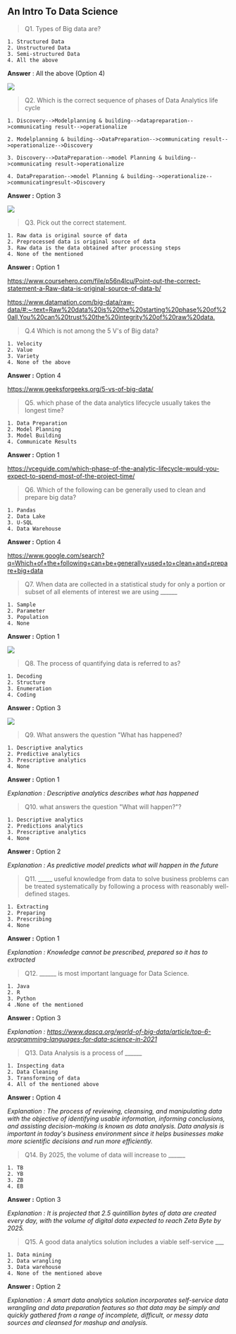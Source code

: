 ## An Intro To Data Science

> Q1. Types of Big data are?

    1. Structured Data
    2. Unstructured Data
    3. Semi-structured Data
    4. All the above

**Answer**  : All the above (Option 4)

<image src="./Images/typesofdata.jpg"></image>

> Q2. Which is the correct sequence of phases of Data Analytics life cycle

    1. Discovery-->Modelplanning & building-->datapreparation-->communicating result-->operationalize

    2. Modelplanning & building-->DataPreparation-->communicating result-->operationalize-->Discovery

    3. Discovery-->DataPreparation-->model Planning & building-->communicating result->operationalize

    4. DataPreparation-->model Planning & building-->operationalize-->communicatingresult->Discovery

**Answer  :** Option 3

<image src="./Images/dataanalyticlifecycle.jpg"></image>

> Q3. Pick out the correct statement.

    1. Raw data is original source of data
    2. Preprocessed data is original source of data
    3. Raw data is the data obtained after processing steps
    4. None of the mentioned

**Answer :** Option 1

<https://www.coursehero.com/file/p56n4lcu/Point-out-the-correct-statement-a-Raw-data-is-original-source-of-data-b/>

<https://www.datamation.com/big-data/raw-data/#:~:text=Raw%20data%20is%20the%20starting%20phase%20of%20all,You%20can%20trust%20the%20integrity%20of%20raw%20data.>

> Q.4 Which is not among the 5 V's of Big data?

    1. Velocity
    2. Value
    3. Variety
    4. None of the above

**Answer :** Option 4

https://www.geeksforgeeks.org/5-vs-of-big-data/

> Q5. which phase of the data analytics lifecycle usually takes the longest time?

    1. Data Preparation
    2. Model Planning
    3. Model Building
    4. Communicate Results

**Answer :**  Option 1

https://vceguide.com/which-phase-of-the-analytic-lifecycle-would-you-expect-to-spend-most-of-the-project-time/

> Q6. Which of the following can be generally used to clean and prepare big data?

    1. Pandas
    2. Data Lake
    3. U-SQL
    4. Data Warehouse

**Answer :**  Option 4

https://www.google.com/search?q=Which+of+the+following+can+be+generally+used+to+clean+and+prepare+big+data

> Q7. When data are collected in a statistical study for only a portion or subset of all elements of interest we are using ______

    1. Sample 
    2. Parameter
    3. Population
    4. None

**Answer :**  Option 1

<img src="./Images/sample.jpg">


> Q8. The process of quantifying data is referred to as?

    1. Decoding
    2. Structure
    3. Enumeration
    4. Coding

**Answer :**  Option 3

<img src="./Images/enumeration.jpg">

<br>

> Q9. What answers the question "What has happened?

    1. Descriptive analytics
    2. Predictive analytics
    3. Prescriptive analytics
    4. None

**Answer :**  Option 1

*Explanation : Descriptive analytics describes what has happened* 

> Q10. what answers the question "What will happen?"?

    1. Descriptive analytics
    2. Predictions analytics
    3. Prescriptive analytics
    4. None

**Answer :** Option 2

*Explanation : As predictive model predicts what will happen in the future*

> Q11. _____ useful knowledge from data to solve business problems can be treated systematically by following a process with reasonably well-defined stages.

    1. Extracting
    2. Preparing
    3. Prescribing
    4. None

**Answer :**  Option 1

*Explanation : Knowledge cannot be prescribed, prepared so it has to extracted*

> Q12. ______ is most important language for Data Science.

    1. Java
    2. R
    3. Python
    4 .None of the mentioned

**Answer :** Option 3

*Explanation : https://www.dasca.org/world-of-big-data/article/top-6-programming-languages-for-data-science-in-2021*

> Q13. Data Analysis is a process of ______

    1. Inspecting data
    2. Data Cleaning
    3. Transforming of data
    4. All of the mentioned above

**Answer :** Option 4

*Explanation : The process of reviewing, cleansing, and manipulating data with the objective of identifying usable information, informing conclusions, and assisting decision-making is known as data analysis. Data analysis is important in today's business environment since it helps businesses make more scientific decisions and run more efficiently.*

> Q14. By 2025, the volume of data will increase to ______

    1. TB
    2. YB
    3. ZB
    4. EB

**Answer :**  Option 3

*Explanation : It is projected that 2.5 quintillion bytes of data are created every day, with the volume of digital data expected to reach Zeta Byte by 2025.*

> Q15. A good data analytics solution includes a viable self-service ___

    1. Data mining
    2. Data wrangling
    3. Data warehouse
    4. None of the mentioned above

**Answer :** Option 2

*Explanation : A smart data analytics solution incorporates self-service data wrangling and data preparation features so that data may be simply and quickly gathered from a range of incomplete, difficult, or messy data sources and cleansed for mashup and analysis.*

